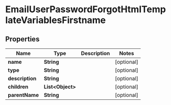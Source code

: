 

# EmailUserPasswordForgotHtmlTemplateVariablesFirstname


## Properties

| Name | Type | Description | Notes |
|------------ | ------------- | ------------- | -------------|
|**name** | **String** |  |  [optional] |
|**type** | **String** |  |  [optional] |
|**description** | **String** |  |  [optional] |
|**children** | **List&lt;Object&gt;** |  |  [optional] |
|**parentName** | **String** |  |  [optional] |



